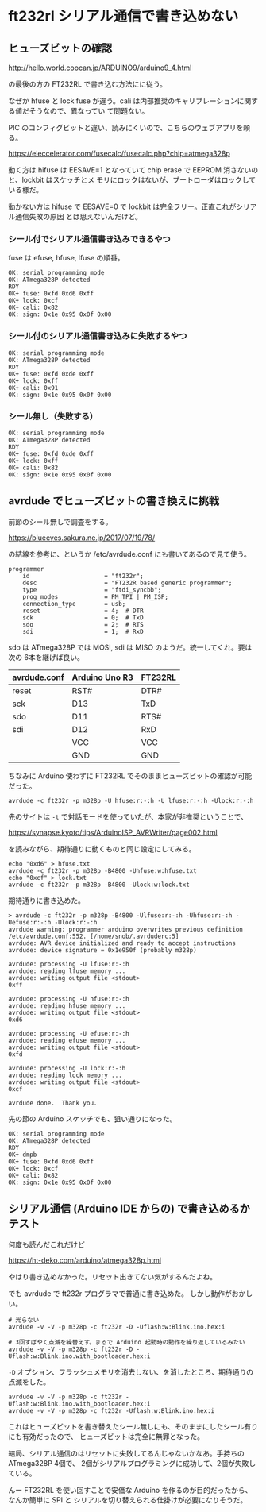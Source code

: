 # ft232rl シリアル通信で書き込めない

## ヒューズビットの確認

http://hello.world.coocan.jp/ARDUINO9/arduino9_4.html

の最後の方の FT232RL で書き込む方法にに従う。

なぜか hfuse と lock fuse が違う。cali は内部推奨のキャリブレーションに関する値だそうなので、異なってい
て問題ない。

PIC のコンフィグビットと違い、読みにくいので、こちらのウェブアプリを頼る。

https://eleccelerator.com/fusecalc/fusecalc.php?chip=atmega328p

動く方は hifuse は EESAVE=1 となっていて chip erase で EEPROM 消さないのと、lockbit はスケッチとメ
モリにロックはないが、ブートローダはロックしている様だ。

動かない方は hifuse で EESAVE=0 で lockbit は完全フリー。正直これがシリアル通信失敗の原因
とは思えないんだけど。

### シール付でシリアル通信書き込みできるやつ

fuse は efuse, hfuse, lfuse の順番。

```
OK: serial programming mode
OK: ATmega328P detected
RDY
OK+ fuse: 0xfd 0xd6 0xff
OK+ lock: 0xcf
OK+ cali: 0x82
OK: sign: 0x1e 0x95 0x0f 0x00
```

### シール付のシリアル通信書き込みに失敗するやつ

```
OK: serial programming mode
OK: ATmega328P detected
RDY
OK+ fuse: 0xfd 0xde 0xff
OK+ lock: 0xff
OK+ cali: 0x91
OK: sign: 0x1e 0x95 0x0f 0x00
```

### シール無し（失敗する）

```
OK: serial programming mode
OK: ATmega328P detected
RDY
OK+ fuse: 0xfd 0xde 0xff
OK+ lock: 0xff
OK+ cali: 0x82
OK: sign: 0x1e 0x95 0x0f 0x00
```

## avrdude でヒューズビットの書き換えに挑戦

前節のシール無しで調査をする。

https://blueeyes.sakura.ne.jp/2017/07/19/78/

の結線を参考に、というか /etc/avrdude.conf にも書いてあるので見て使う。

```
programmer
    id                     = "ft232r";
    desc                   = "FT232R based generic programmer";
    type                   = "ftdi_syncbb";
    prog_modes             = PM_TPI | PM_ISP;
    connection_type        = usb;
    reset                  = 4;  # DTR
    sck                    = 0;  # TxD
    sdo                    = 2;  # RTS
    sdi                    = 1;  # RxD
```

sdo は ATmega328P では MOSI, sdi は MISO のようだ。統一してくれ。要は次の 6本を継げば良い。

| avrdude.conf| Arduino Uno R3 | FT232RL |
| ---         | ---            | ---     |
| reset       | RST#           | DTR#    |
| sck         | D13            | TxD     |
| sdo         | D11            | RTS#    |
| sdi         | D12            | RxD     |
|             | VCC            | VCC     |
|             | GND            | GND     |

ちなみに Arduino 使わずに FT232RL でそのままヒューズビットの確認が可能だった。

```
avrdude -c ft232r -p m328p -U hfuse:r:-:h -U lfuse:r:-:h -Ulock:r:-:h
```

先のサイトは ``-t`` で対話モードを使っていたが、本家が非推奨ということで、

https://synapse.kyoto/tips/ArduinoISP_AVRWriter/page002.html

を読みながら、期待通りに動くものと同じ設定にしてみる。

```
echo "0xd6" > hfuse.txt
avrdude -c ft232r -p m328p -B4800 -Uhfuse:w:hfuse.txt
echo "0xcf" > lock.txt
avrdude -c ft232r -p m328p -B4800 -Ulock:w:lock.txt
``` 

期待通りに書き込めた。

```
> avrdude -c ft232r -p m328p -B4800 -Ulfuse:r:-:h -Uhfuse:r:-:h -Uefuse:r:-:h -Ulock:r:-:h
avrdude warning: programmer arduino overwrites previous definition /etc/avrdude.conf:552. [/home/snob/.avrduderc:5]
avrdude: AVR device initialized and ready to accept instructions
avrdude: device signature = 0x1e950f (probably m328p)

avrdude: processing -U lfuse:r:-:h
avrdude: reading lfuse memory ...
avrdude: writing output file <stdout>
0xff

avrdude: processing -U hfuse:r:-:h
avrdude: reading hfuse memory ...
avrdude: writing output file <stdout>
0xd6

avrdude: processing -U efuse:r:-:h
avrdude: reading efuse memory ...
avrdude: writing output file <stdout>
0xfd

avrdude: processing -U lock:r:-:h
avrdude: reading lock memory ...
avrdude: writing output file <stdout>
0xcf

avrdude done.  Thank you.
```

先の節の Arduino スケッチでも、狙い通りになった。

```
OK: serial programming mode
OK: ATmega328P detected
RDY
OK+ dmpb
OK+ fuse: 0xfd 0xd6 0xff
OK+ lock: 0xcf
OK+ cali: 0x82
OK: sign: 0x1e 0x95 0x0f 0x00
```

## シリアル通信 (Arduino IDE からの) で書き込めるかテスト

何度も読んだこれだけど

https://ht-deko.com/arduino/atmega328p.html

やはり書き込めなかった。リセット出きてない気がするんだよね。

でも avrdude で ft232r プログラマで普通に書き込めた。
しかし動作がおかしい。

```
# 光らない
avrdude -v -V -p m328p -c ft232r -D -Uflash:w:Blink.ino.hex:i

# 3回すばやく点滅を繰替えす。まるで Arduino 起動時の動作を繰り返しているみたい
avrdude -v -V -p m328p -c ft232r -D -Uflash:w:Blink.ino.with_bootloader.hex:i
```

``-D`` オプション、フラッシュメモリを消去しない、を消したところ、期待通りの点滅をした。

```
avrdude -v -V -p m328p -c ft232r -Uflash:w:Blink.ino.with_bootloader.hex:i
avrdude -v -V -p m328p -c ft232r -Uflash:w:Blink.ino.hex:i
```

これはヒューズビットを書き替えたシール無しにも、そのままにしたシール有りにも有効だったので、
ヒューズビットは完全に無罪となった。

結局、シリアル通信のはリセットに失敗してるんじゃないかなあ。手持ちの ATmega328P 4個で、
2個がシリアルプログラミングに成功して、2個が失敗している。

んー FT232RL を使い回すことで安価な Arduino を作るのが目的だったから、なんか簡単に SPI と
シリアルを切り替えられる仕掛けが必要になりそうだ。
